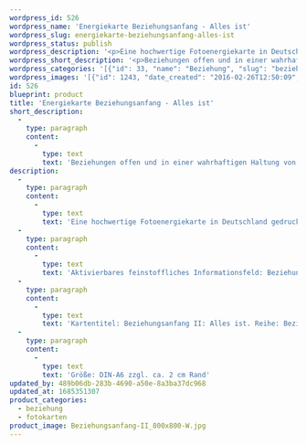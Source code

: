 ```yaml
---
wordpress_id: 526
wordpress_name: 'Energiekarte Beziehungsanfang - Alles ist'
wordpress_slug: energiekarte-beziehungsanfang-alles-ist
wordpress_status: publish
wordpress_description: '<p>Eine hochwertige Fotoenergiekarte in Deutschland gedruckt und in Handarbeit laminiert.  Sie ist in Postkartengröße (DIN-A6) gut zu transportieren und kann auch auf den Körper aufgelegt werden.</p><p>Aktivierbares feinstoffliches Informationsfeld: Beziehung - Beziehungsanfang - Offenheit für sich und andere - Akzeptanz: Beziehungen neu, in Offenheit und der eigenen Wahrheit entsprechend, beginnen. Sei es innerhalb bestehender Kontakte oder bei neuen Bekanntschaften. In einem Zustand der inneren Offenheit und Akzeptanz in Bezug auf das, was sich entwickelt sein, soweit es der eigenen Persönlichkeit entspricht.</p><p>Kartentitel: Beziehungsanfang II: Alles ist. Reihe: Beziehung. Schwingung: Grün</p><p>Größe: DIN-A6 zzgl. ca. 2 cm Rand<br />Andere Formate sind individuell für Sie innerhalb weniger Tage herstellbar. Bitte kontaktieren Sie uns hierfür unter <a href="mailto:info@elvedenverlag.de">info@elvedenverlag.de</a>.</p><p><a href="https://my.feenbaum.de/anwendung-energiebilder-foto-laminiert/">Anwendungshinweise</a>      <a href="https://my.feenbaum.de/produktinformationen-fotokarten/">Produktinformationen</a></p>'
wordpress_short_description: '<p>Beziehungen offen und in einer wahrhaftigen Haltung von Akzeptanz beginnen</p>'
wordpress_categories: '[{"id": 33, "name": "Beziehung", "slug": "beziehung"}, {"id": 23, "name": "Fotokarten", "slug": "fotokarten"}]'
wordpress_images: '[{"id": 1243, "date_created": "2016-02-26T12:50:09", "date_created_gmt": "2016-02-26T10:50:09", "date_modified": "2016-02-26T12:50:09", "date_modified_gmt": "2016-02-26T10:50:09", "src": "https://my.feenbaum.de/wp-content/uploads/2016/02/Beziehungsanfang-II_800x800-W.jpg", "name": "Beziehungsanfang-II_800x800-W", "alt": ""}]'
id: 526
blueprint: product
title: 'Energiekarte Beziehungsanfang - Alles ist'
short_description:
  -
    type: paragraph
    content:
      -
        type: text
        text: 'Beziehungen offen und in einer wahrhaftigen Haltung von Akzeptanz beginnen'
description:
  -
    type: paragraph
    content:
      -
        type: text
        text: 'Eine hochwertige Fotoenergiekarte in Deutschland gedruckt und in Handarbeit laminiert.  Sie ist in Postkartengröße (DIN-A6) gut zu transportieren und kann auch auf den Körper aufgelegt werden.'
  -
    type: paragraph
    content:
      -
        type: text
        text: 'Aktivierbares feinstoffliches Informationsfeld: Beziehung - Beziehungsanfang - Offenheit für sich und andere - Akzeptanz: Beziehungen neu, in Offenheit und der eigenen Wahrheit entsprechend, beginnen. Sei es innerhalb bestehender Kontakte oder bei neuen Bekanntschaften. In einem Zustand der inneren Offenheit und Akzeptanz in Bezug auf das, was sich entwickelt sein, soweit es der eigenen Persönlichkeit entspricht.'
  -
    type: paragraph
    content:
      -
        type: text
        text: 'Kartentitel: Beziehungsanfang II: Alles ist. Reihe: Beziehung. Schwingung: Grün'
  -
    type: paragraph
    content:
      -
        type: text
        text: 'Größe: DIN-A6 zzgl. ca. 2 cm Rand'
updated_by: 489b06db-283b-4690-a50e-8a3ba37dc968
updated_at: 1685351307
product_categories:
  - beziehung
  - fotokarten
product_image: Beziehungsanfang-II_800x800-W.jpg
---
```

